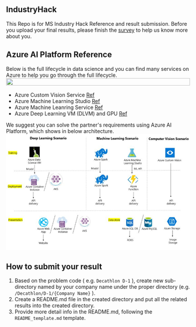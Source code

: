 ## IndustryHack
This Repo is for MS Industry Hack Reference and result submission. Before you upload your final results, please finish the [survey](https://forms.office.com/Pages/ResponsePage.aspx?id=v4j5cvGGr0GRqy180BHbR5csyDIzYMtMot5Hbyct1YNUM0o1SlVYRlQ1MkRFMVFKOVBTRENJRUE4MS4u) to help us know more about you.

## Azure AI Platform Reference
Below is the full lifecycle in data science and you can find many services on Azure to help you go through the full lifecycle.
<img src="https://docs.microsoft.com/en-us/azure/machine-learning/team-data-science-process/media/overview/tdsp-lifecycle2.png" width="100%" height="50%" alt="">

* Azure Custom Vision Service [Ref](http://aka.ms/customvision)
* Azure Machine Learning Studio [Ref](http://aka.ms/amlstudio)
* Azure Machine Leanring Service [Ref](http://aka.ms/amlservice)
* Azure Deep Learning VM (DLVM) and GPU [Ref](http://aka.ms/azuregpu)

We suggest you can solve the partner's requirements using Azure AI Platform, which shows in below architecture.
<img src="./img/AI_Architecture.jpg" width="100%" height="50%" alt="AI Architecture">

## How to submit your result
1. Based on the problem code ( e.g. `Decathlon D-1` ), create new sub-directory named by your company name under the proper directory (e.g. `/Decathlon/D-1/{Company Name}` ).
2. Create a README.md file in the created directory and put all the related results into the created directory.
3. Provide more detail info in the README.md, following the `README_template.md` template.
